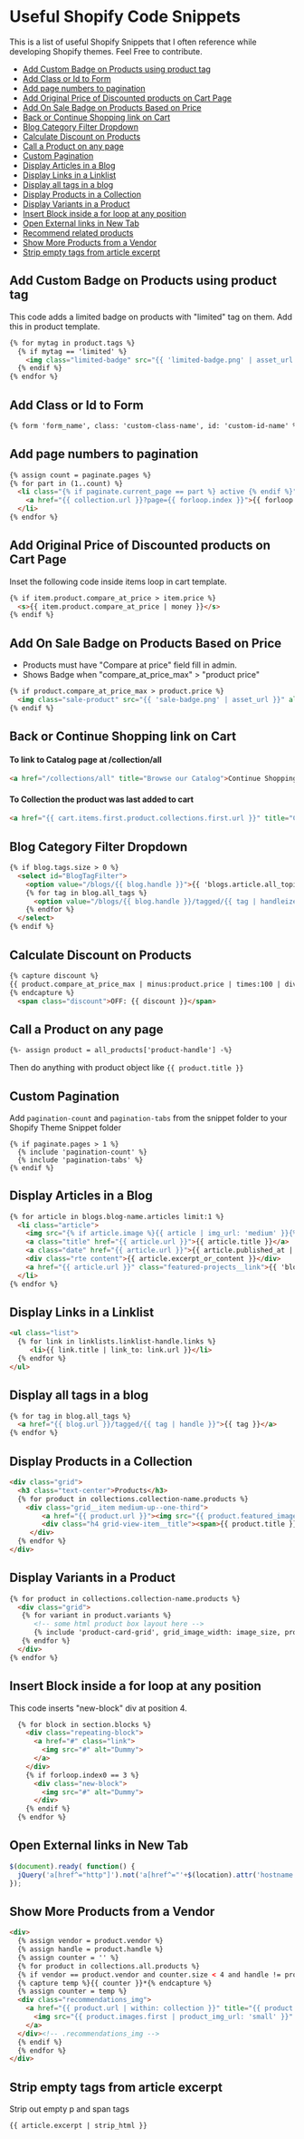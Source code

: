 # Useful Shopify Code Snippets

This is a list of useful Shopify Snippets that I often reference while developing Shopify themes. Feel Free to contribute.

* [Add Custom Badge on Products using product tag](#add-custom-badge-on-products-using-product-tag)
* [Add Class or Id to Form](#add-class-or-id-to-form)
* [Add page numbers to pagination](#add-page-numbers-to-pagination)
* [Add Original Price of Discounted products on Cart Page](#add-original-price-of-discounted-products-on-cart-page)
* [Add On Sale Badge on Products Based on Price](#add-on-sale-badge-on-products-based-on-price)
* [Back or Continue Shopping link on Cart](#back-or-continue-shopping-link-on-cart)
* [Blog Category Filter Dropdown](#blog-category-filter-dropdown)
* [Calculate Discount on Products](#calculate-discount-on-products)
* [Call a Product on any page](#call-a-product-on-any-page)
* [Custom Pagination](#custom-pagination)
* [Display Articles in a Blog](#display-articles-in-a-blog)
* [Display Links in a Linklist](#display-links-in-a-linklist)
* [Display all tags in a blog](#display-all-tags-in-a-blog)
* [Display Products in a Collection](#display-products-in-a-collection)
* [Display Variants in a Product](#display-variants-in-a-product)
* [Insert Block inside a for loop at any position](#insert-block-inside-a-for-loop-at-any-position)
* [Open External links in New Tab](#open-external-links-in-new-tab)
* [Recommend related products](https://help.shopify.com/themes/customization/products/recommend-related-products)
* [Show More Products from a Vendor](#show-more-products-from-a-vendor)
* [Strip empty tags from article excerpt](#strip-empty-tags-from-article-excerpt)

## Add Custom Badge on Products using product tag
This code adds a limited badge on products with "limited" tag on them. Add this in product template.
```html
{% for mytag in product.tags %}
  {% if mytag == 'limited' %}
    <img class="limited-badge" src="{{ 'limited-badge.png' | asset_url }}" alt="Limited Badge">
  {% endif %}
{% endfor %}
```

## Add Class or Id to Form
```html
{% form 'form_name', class: 'custom-class-name', id: 'custom-id-name' %}
```

## Add page numbers to pagination
```html
{% assign count = paginate.pages %}
{% for part in (1..count) %}
  <li class="{% if paginate.current_page == part %} active {% endif %}">
    <a href="{{ collection.url }}?page={{ forloop.index }}">{{ forloop.index }}</a>
  </li>
{% endfor %}
```

## Add Original Price of Discounted products on Cart Page
Inset the following code inside items loop in cart template.
```html
{% if item.product.compare_at_price > item.price %}
  <s>{{ item.product.compare_at_price | money }}</s>
{% endif %}
```

## Add On Sale Badge on Products Based on Price
* Products must have "Compare at price" field fill in admin.
* Shows Badge when "compare_at_price_max" > "product price"
```html
{% if product.compare_at_price_max > product.price %}
  <img class="sale-product" src="{{ 'sale-badge.png' | asset_url }}" alt="On Sale Badge">
{% endif %}
```

## Back or Continue Shopping link on Cart
#### To link to Catalog page at /collection/all
```html
<a href="/collections/all" title="Browse our Catalog">Continue Shopping</a>
```
#### To Collection the product was last added to cart
```html
<a href="{{ cart.items.first.product.collections.first.url }}" title="Continue Shopping">Continue Shopping</a>
```

## Blog Category Filter Dropdown
```html
{% if blog.tags.size > 0 %}
  <select id="BlogTagFilter">
    <option value="/blogs/{{ blog.handle }}">{{ 'blogs.article.all_topics' | t }}</option>
    {% for tag in blog.all_tags %}
      <option value="/blogs/{{ blog.handle }}/tagged/{{ tag | handleize }}" {% if current_tags contains tag %}selected{% endif %}>{{ tag }}</option>
    {% endfor %}
  </select>
{% endif %}
```

## Calculate Discount on Products
```html
{% capture discount %}
{{ product.compare_at_price_max | minus:product.price | times:100 | divided_by:product.compare_at_price_max }}%
{% endcapture %}
  <span class="discount">OFF: {{ discount }}</span>
```

## Call a Product on any page
```html
{%- assign product = all_products['product-handle'] -%}
```
Then do anything with product object like ```{{ product.title }}```

## Custom Pagination
Add `pagination-count` and `pagination-tabs` from the snippet folder to your Shopify Theme Snippet folder
```liquid
{% if paginate.pages > 1 %}
  {% include 'pagination-count' %}
  {% include 'pagination-tabs' %}
{% endif %}
```

## Display Articles in a Blog
```html
{% for article in blogs.blog-name.articles limit:1 %}
  <li class="article">
    <img src="{% if article.image %}{{ article | img_url: 'medium' }}{% endif %}" alt="" >
    <a class="title" href="{{ article.url }}">{{ article.title }}</a>
    <a class="date" href="{{ article.url }}">{{ article.published_at | date: "%B %d, %Y" }}</a>
    <div class="rte content">{{ article.excerpt_or_content }}</div>
    <a href="{{ article.url }}" class="featured-projects__link">{{ 'blogs.article.read_more' | t }}</a>
  </li>
{% endfor %}
```

## Display Links in a Linklist
```html
<ul class="list">
  {% for link in linklists.linklist-handle.links %}
     <li>{{ link.title | link_to: link.url }}</li>
  {% endfor %}
</ul>
```

## Display all tags in a blog
```html
{% for tag in blog.all_tags %}
  <a href="{{ blog.url }}/tagged/{{ tag | handle }}">{{ tag }}</a>
{% endfor %}
```

## Display Products in a Collection
```html
<div class="grid">
  <h3 class="text-center">Products</h3>
  {% for product in collections.collection-name.products %}
    <div class="grid__item medium-up--one-third">
        <a href="{{ product.url }}"><img src="{{ product.featured_image | product_img_url: '345x' }}" alt="{{ product.title | escape  }}" /></a>
        <div class="h4 grid-view-item__title"><span>{{ product.title }}</span></div>
     </div>
  {% endfor %}
</div>
```

## Display Variants in a Product
```html
{% for product in collections.collection-name.products %}
  <div class="grid">
   {% for variant in product.variants %}
      <!-- some html product box layout here -->
      {% include 'product-card-grid', grid_image_width: image_size, product: variant %}
   {% endfor %}
  </div>
{% endfor %}
```

## Insert Block inside a for loop at any position
This code inserts "new-block" div at position 4.
```html
  {% for block in section.blocks %}
    <div class="repeating-block">
      <a href="#" class="link">
        <img src="#" alt="Dummy">
      </a>
    </div>
    {% if forloop.index0 == 3 %}
      <div class="new-block">
        <img src="#" alt="Dummy">
      </div>
    {% endif %}
  {% endfor %}
```

## Open External links in New Tab
```javascript
$(document).ready( function() {
  jQuery('a[href^="http"]').not('a[href^="'+$(location).attr('hostname')+'"]').attr('target', '_blank');
});
```

## Show More Products from a Vendor
```html
<div>
  {% assign vendor = product.vendor %}
  {% assign handle = product.handle %}
  {% assign counter = '' %}
  {% for product in collections.all.products %}
  {% if vendor == product.vendor and counter.size < 4 and handle != product.handle %}
  {% capture temp %}{{ counter }}*{% endcapture %}
  {% assign counter = temp %}
  <div class="recommendations_img">
    <a href="{{ product.url | within: collection }}" title="{{ product.title }}">
      <img src="{{ product.images.first | product_img_url: 'small' }}" alt="{{ product.title }}" />
    </a>
  </div><!-- .recommendations_img -->
  {% endif %}
  {% endfor %}
</div>
```

## Strip empty tags from article excerpt
Strip out empty p and span tags
```html
{{ article.excerpt | strip_html }}
```



